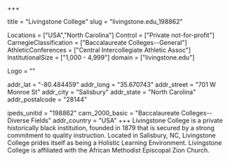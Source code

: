 
+++

title = "Livingstone College"
slug = "livingstone.edu_198862"

Locations = ["USA","North Carolina"]
Control = ["Private not-for-profit"]
CarnegieClassification = ["Baccalaureate Colleges--General"]
AthleticConferences = ["Central Intercollegiate Athletic Assoc"]
InstitutionalSize = ["1,000 - 4,999"]
domain = ["livingstone.edu"]

Logo = ""

addr_lat = "-80.484459"
addr_long = "35.670743"
addr_street = "701 W Monroe St"
addr_city = "Salisbury"
addr_state = "North Carolina"
addr_postalcode = "28144"

ipeds_unitid = "198862"
carn_2000_basic = "Baccalaureate Colleges--Diverse Fields"
addr_country = "USA"
+++
    Livingstone College is a private historically black institution, founded in 1879 that is secured by a strong commitment to quality instruction. Located in Salisbury, NC, Livingstone College prides itself as being a Holistic Learning Environment. Livingstone College is affiliated with the African Methodist Episcopal Zion Church.
